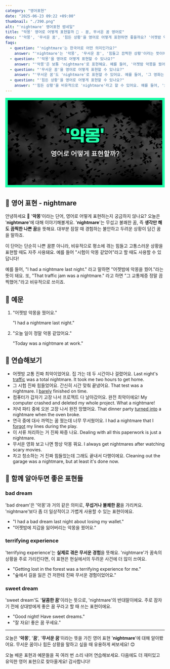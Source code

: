 ```yaml
---
category: "영어표현"
date: "2025-06-23 09:22 +09:00"
thumbnail: "./390.png"
alt: "'nightmare' 영어표현 썸네일"
title: "악몽' 영어로 어떻게 표현할까 🌙 - 꿈, 무서운 꿈 영어로"
desc: "'악몽', '무서운 꿈', '힘든 상황'을 영어로 어떻게 표현하면 좋을까요? '어젯밤 악몽을 꿨어요.', '오늘 일이 정말 악몽 같았어요.' 등을 영어로 표현하는 법을 배워봅시다. 다양한 예문을 통해서 연습하고 본인의 표현으로 만들어 보세요."
faqs:
  - question: "'nightmare'는 한국어로 어떤 의미인가요?"
    answer: "'nightmare'는 '악몽', '무서운 꿈', '힘들고 끔찍한 상황'이라는 뜻이에요. 무섭고 불쾌한 꿈뿐 아니라, 힘든 경험이나 곤란한 상황을 비유적으로 표현할 때도 사용해요."
  - question: "'악몽'을 영어로 어떻게 표현할 수 있나요?"
    answer: "'악몽'은 보통 'nightmare'로 표현해요. 예를 들어, '어젯밤 악몽을 꿨어요'는 'I had a nightmare last night.'라고 말해요."
  - question: "'무서운 꿈'을 영어로 어떻게 표현할 수 있나요?"
    answer: "'무서운 꿈'도 'nightmare'로 표현할 수 있어요. 예를 들어, '그 영화는 무서운 악몽을 연상시켰어요'는 'The movie reminded me of a scary nightmare.'라고 해요."
  - question: "'힘든 상황'을 영어로 어떻게 표현할 수 있나요?"
    answer: "'힘든 상황'을 비유적으로 'nightmare'라고 할 수 있어요. 예를 들어, '오늘 일이 정말 악몽 같았어요'는 'Today was a nightmare at work.'라고 말해요."
---
```


!['nightmare' 영어표현](./390.png)

## 🌟 영어 표현 - nightmare

안녕하세요 👋 '**악몽**'이라는 단어, 영어로 어떻게 표현하는지 궁금하지 않나요? 오늘은 '**nightmare**'에 대해 이야기해볼게요. '**nightmare**'는 무섭고 불쾌한 꿈, 즉 **생각만 해도 끔찍한 나쁜 꿈**을 뜻해요. 대부분 잠잘 때 경험하는 불안하고 두려운 상황이 담긴 꿈을 말하죠.

이 단어는 단순히 나쁜 꿈뿐 아니라, 비유적으로 평소에 겪는 힘들고 고통스러운 상황을 표현할 때도 자주 사용돼요. 예를 들어 "시험이 악몽 같았어"라고 할 때도 사용할 수 있답니다!

예를 들어, "I had a nightmare last night." 라고 말하면 "어젯밤에 악몽을 꿨어."라는 뜻이 돼요. 또, "That traffic jam was a nightmare." 라고 하면 "그 교통체증 정말 끔찍했어."라고 비유적으로 쓰이죠.

## 📖 예문

1. "어젯밤 악몽을 꿨어요."

   "I had a nightmare last night."

2. "오늘 일이 정말 악몽 같았어요."

   "Today was a nightmare at work."

## 💬 연습해보기

<ul data-interactive-list>

  <li data-interactive-item>
    <span data-toggler>어젯밤 교통 진짜 최악이었어요. 집 가는 데 두 시간이나 걸렸어요.</span>
    <span data-answer>Last night's <a href="/blog/in-english/384.traffic/">traffic</a> was a total nightmare. It took me two hours to get home.</span>
  </li>

  <li data-interactive-item>
    <span data-toggler>그 시험 진짜 힘들었어요. 간신히 시간 맞춰 끝냈어요.</span>
    <span data-answer>That test was a nightmare. I <a href="/blog/in-english/078.barely/">barely</a> finished on time.</span>
  </li>

  <li data-interactive-item>
    <span data-toggler>컴퓨터가 갑자기 고장 나서 프로젝트 다 날아갔어요. 완전 최악이에요!</span>
    <span data-answer>My computer crashed and deleted my whole project. What a nightmare!</span>
  </li>

  <li data-interactive-item>
    <span data-toggler>저녁 파티 중에 오븐 고장 나서 완전 망했어요.</span>
    <span data-answer>That dinner party <a href="/blog/in-english/400.turn-into/">turned into</a> a nightmare when the oven broke.</span>
  </li>

  <li data-interactive-item>
    <span data-toggler>연극 중에 대사 까먹는 꿈 꿨는데 너무 무서웠어요.</span>
    <span data-answer>I had a nightmare that I <a href="/blog/in-english/023.forget/">forgot</a> my lines during the play.</span>
  </li>

  <li data-interactive-item>
    <span data-toggler>이 서류 처리하는 거 진짜 짜증 나요.</span>
    <span data-answer>Dealing with all this paperwork is just a nightmare.</span>
  </li>

  <li data-interactive-item>
    <span data-toggler>무서운 영화 보고 나면 항상 악몽 꿔요.</span>
    <span data-answer>I always get nightmares after watching scary movies.</span>
  </li>

  <li data-interactive-item>
    <span data-toggler>차고 청소하는 거 진짜 힘들었는데 그래도 끝내서 다행이에요.</span>
    <span data-answer>Cleaning out the garage was a nightmare, but at least it's done now.</span>
  </li>

</ul>

## 🤝 함께 알아두면 좋은 표현들

### bad dream

'bad dream'은 '악몽'과 거의 같은 의미로, **무섭거나 불쾌한 꿈**을 가리켜요. 'nightmare'보다 좀 더 일상적이고 가볍게 사용할 수 있는 표현이에요.

- "I had a bad dream last night about losing my wallet."
- "어젯밤에 지갑을 잃어버리는 악몽을 꿨어요."

### terrifying experience

'terrifying experience'는 **실제로 겪은 무서운 경험**을 뜻해요. 'nightmare'가 꿈속의 상황을 주로 가리킨다면, 이 표현은 현실에서의 두려운 사건에 더 많이 쓰여요.

- "Getting lost in the forest was a terrifying experience for me."
- "숲에서 길을 잃은 건 저한테 진짜 무서운 경험이었어요."

### sweet dream

'sweet dream'도 '**달콤한 꿈**'이라는 뜻으로, 'nightmare'의 반대말이에요. 주로 잠자기 전에 상대방에게 좋은 꿈 꾸라고 할 때 쓰는 표현이에요.

- "Good night! Have sweet dreams."
- "잘 자요! 좋은 꿈 꾸세요."

---

오늘은 '**악몽**', '**꿈**', '**무서운 꿈**'이라는 뜻을 가진 영어 표현 '**nightmare**'에 대해 알아봤어요. 무서운 꿈이나 힘든 상황을 말하고 싶을 때 유용하게 써보세요! 😊

오늘 배운 표현과 예문들을 꼭 여러 번 소리 내어 연습해보세요. 다음에도 더 재미있고 유익한 영어 표현으로 찾아올게요! 감사합니다!
